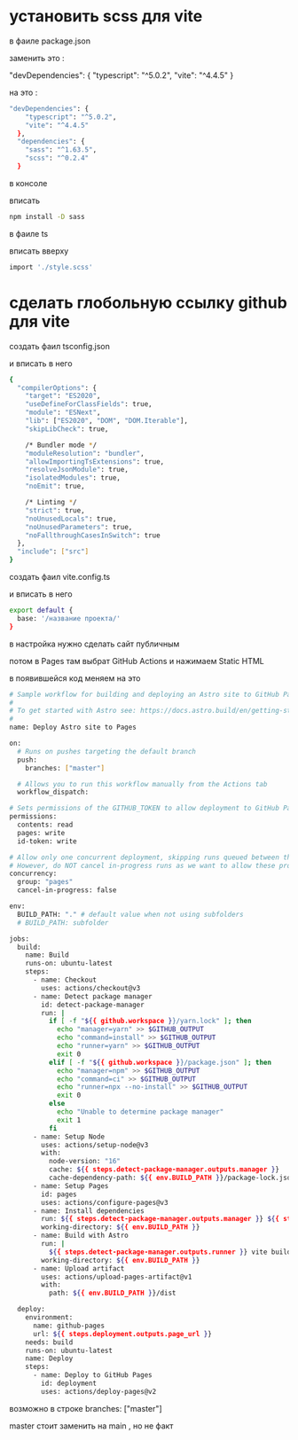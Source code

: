 # установить scss для vite
в фаиле package.json

заменить это :

"devDependencies": {
    "typescript": "^5.0.2",
    "vite": "^4.4.5"
  }

  на это :

``` bash
"devDependencies": {
    "typescript": "^5.0.2",
    "vite": "^4.4.5"
  },
  "dependencies": {
    "sass": "^1.63.5",
    "scss": "^0.2.4"
  }
```

в консоле

вписать

``` bash
npm install -D sass
```
в фаиле ts

вписать вверху

``` bash
import './style.scss'
```

# сделать глобольную ссылку github для vite


создать фаил tsconfig.json

и вписать в него

``` bash
{
  "compilerOptions": {
    "target": "ES2020",
    "useDefineForClassFields": true,
    "module": "ESNext",
    "lib": ["ES2020", "DOM", "DOM.Iterable"],
    "skipLibCheck": true,

    /* Bundler mode */
    "moduleResolution": "bundler",
    "allowImportingTsExtensions": true,
    "resolveJsonModule": true,
    "isolatedModules": true,
    "noEmit": true,

    /* Linting */
    "strict": true,
    "noUnusedLocals": true,
    "noUnusedParameters": true,
    "noFallthroughCasesInSwitch": true
  },
  "include": ["src"]
}
```

создать фаил vite.config.ts

и вписать в него

``` bash
export default {
  base: '/название проекта/'
}
```

в настройка нужно сделать сайт публичным

потом в Pages там выбрат GitHub Actions и нажимаем Static HTML

в появившейся код меняем на это

``` bash
# Sample workflow for building and deploying an Astro site to GitHub Pages
#
# To get started with Astro see: https://docs.astro.build/en/getting-started/
#
name: Deploy Astro site to Pages

on:
  # Runs on pushes targeting the default branch
  push:
    branches: ["master"]

  # Allows you to run this workflow manually from the Actions tab
  workflow_dispatch:

# Sets permissions of the GITHUB_TOKEN to allow deployment to GitHub Pages
permissions:
  contents: read
  pages: write
  id-token: write

# Allow only one concurrent deployment, skipping runs queued between the run in-progress and latest queued.
# However, do NOT cancel in-progress runs as we want to allow these production deployments to complete.
concurrency:
  group: "pages"
  cancel-in-progress: false

env:
  BUILD_PATH: "." # default value when not using subfolders
  # BUILD_PATH: subfolder

jobs:
  build:
    name: Build
    runs-on: ubuntu-latest
    steps:
      - name: Checkout
        uses: actions/checkout@v3
      - name: Detect package manager
        id: detect-package-manager
        run: |
          if [ -f "${{ github.workspace }}/yarn.lock" ]; then
            echo "manager=yarn" >> $GITHUB_OUTPUT
            echo "command=install" >> $GITHUB_OUTPUT
            echo "runner=yarn" >> $GITHUB_OUTPUT
            exit 0
          elif [ -f "${{ github.workspace }}/package.json" ]; then
            echo "manager=npm" >> $GITHUB_OUTPUT
            echo "command=ci" >> $GITHUB_OUTPUT
            echo "runner=npx --no-install" >> $GITHUB_OUTPUT
            exit 0
          else
            echo "Unable to determine package manager"
            exit 1
          fi
      - name: Setup Node
        uses: actions/setup-node@v3
        with:
          node-version: "16"
          cache: ${{ steps.detect-package-manager.outputs.manager }}
          cache-dependency-path: ${{ env.BUILD_PATH }}/package-lock.json
      - name: Setup Pages
        id: pages
        uses: actions/configure-pages@v3
      - name: Install dependencies
        run: ${{ steps.detect-package-manager.outputs.manager }} ${{ steps.detect-package-manager.outputs.command }}
        working-directory: ${{ env.BUILD_PATH }}
      - name: Build with Astro
        run: |
          ${{ steps.detect-package-manager.outputs.runner }} vite build
        working-directory: ${{ env.BUILD_PATH }}
      - name: Upload artifact
        uses: actions/upload-pages-artifact@v1
        with:
          path: ${{ env.BUILD_PATH }}/dist

  deploy:
    environment:
      name: github-pages
      url: ${{ steps.deployment.outputs.page_url }}
    needs: build
    runs-on: ubuntu-latest
    name: Deploy
    steps:
      - name: Deploy to GitHub Pages
        id: deployment
        uses: actions/deploy-pages@v2
```

возможно в строке  branches: ["master"]

master стоит заменить на main , но не факт
